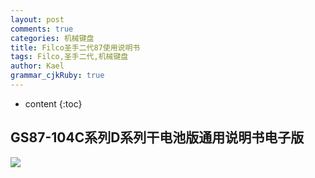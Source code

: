 ```yaml
---
layout: post
comments: true
categories: 机械键盘
title: Filco圣手二代87使用说明书
tags: Filco,圣手二代,机械键盘
author: Kael
grammar_cjkRuby: true
---
```


* content
{:toc}

## GS87-104C系列D系列干电池版通用说明书电子版

![](/static/img/blog/keyboard/filco_majestouch_convertible_2.png)